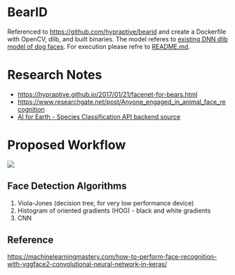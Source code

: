 BearID
===

Referenced to https://github.com/hypraptive/bearid and create a Dockerfile with OpenCV, dlib, and built binaries. The model referes to [existing DNN dlib model of dog faces](https://github.com/davisking/dlib-models/blob/master/mmod_dog_hipsterizer.dat.bz2). For execution please refre to [README.md](https://github.com/hypraptive/bearid/blob/master/README.md).


#  Research Notes
- https://hypraptive.github.io/2017/01/21/facenet-for-bears.html
-  https://www.researchgate.net/post/Anyone_engaged_in_animal_face_recognition
-  [AI for Earth - Species Classification API backend source](https://github.com/Microsoft/AIforEarth-API-Development)


#  Proposed Workflow
<p><img src="http://bearresearch.org/wp-content/uploads/2018/04/data-flow.png" />


##  Face Detection Algorithms
1. Viola-Jones (decision tree, for very low performance device)
2. Histogram of oriented gradients (HOG) - black and white gradients
3. CNN

##  Reference
https://machinelearningmastery.com/how-to-perform-face-recognition-with-vggface2-convolutional-neural-network-in-keras/
